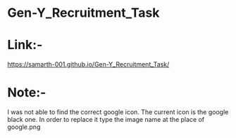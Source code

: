 # Gen-Y_Recruitment_Task

# Link:- 
https://samarth-001.github.io/Gen-Y_Recruitment_Task/

# Note:- 
I was not able to find the correct google icon.
The current icon is the google black one.
In order to replace it type the image name at the place of google.png
